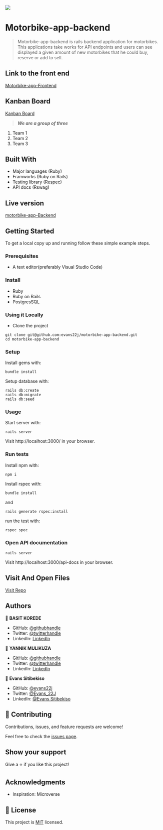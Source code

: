 ![](https://img.shields.io/badge/thecodechaser-blueviolet)

# Motorbike-app-backend

> Motorbike-app-backend is rails backend application for motorbikes. 
  This applications take works for API endpoints and users can see displayed a given amount of new motorbikes that he could buy, reserve or add to sell.

## Link to the front end

[Motorbike-app-Frontend](https://github.com/YannickZahinda/Motorbikes-app-frontend.git)

## Kanban Board
[Kanban Board]()


> ***We are a group of three***
1. Team 1 
2. Team 2 
3. Team 3 


## Built With

- Major languages (Ruby)
- Framworks (Ruby on Rails)
- Testing library (Respec)
- API docs (Rswag)

## Live version

[motorbike-app-Backend](https://github.com/evans22j/motorbike-app-backend.git)

## Getting Started

To get a local copy up and running follow these simple example steps.

### Prerequisites
- A text editor(preferably Visual Studio Code)

### Install
- Ruby
- Ruby on Rails
- PostgresSQL

### Using it Locally

- Clone the project
```
git clone git@github.com:evans22j/motorbike-app-backend.git
cd motorbike-app-backend
```

### Setup

Install gems with:

```
bundle install
```

Setup database with:

```
rails db:create
rails db:migrate
rails db:seed
```

### Usage

Start server with:

```
rails server
```

Visit http://localhost:3000/ in your browser.

### Run tests

Install npm with:

```
npm i
```

Install rspec with:

```
bundle install
```

and

```
rails generate rspec:install
```

run the test with:

```
rspec spec
```

### Open API documentation

```
rails server
```

Visit http://localhost:3000/api-docs in your browser.

## Visit And Open Files

[Visit Repo](https://github.com/evans22j/motorbike-app-backend.git)



## Authors

👤 **BASIT KOREDE**

- GitHub: [@githubhandle](https://github.com/BasitKorede)
- Twitter: [@twitterhandle](https://twitter.com/twitterhandle)
- LinkedIn: [LinkedIn](https://www.linkedin.com/in/basit-korede/)

👤 **YANNIK MULIKUZA**

- GitHub: [@githubhandle](https://github.com/YannickZahinda)
- Twitter: [@twitterhandle](https://twitter.com/twitterhandle)
- LinkedIn: [LinkedIn](https://www.linkedin.com/in/yannickmulikuza/)

👤 **Evans Sitibekiso**

- GitHub: [@evans22j](https://github.com/evans22j)
- Twitter: [@Evans_22J](https://twitter.com/Evans_22J)
- LinkedIn: [@Evans Sitibekiso](https://www.linkedin.com/in/evans-sitibekiso/)



## 🤝 Contributing

Contributions, issues, and feature requests are welcome!

Feel free to check the [issues page](https://github.com/evans22j/motorbike-app-backend.git/issues).

## Show your support

Give a ⭐️ if you like this project!

## Acknowledgments

- Inspiration: Microverse

## 📝 License

This project is [MIT](./LICENSE.md) licensed.
